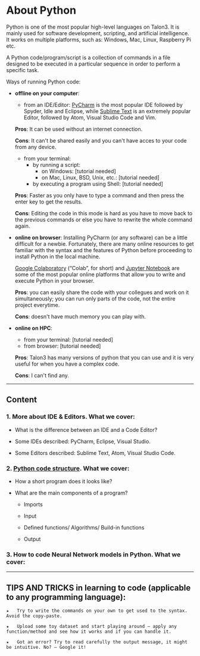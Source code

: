 # About Python 

Python is one of the most popular high-level languages on Talon3. It is mainly used for software development, scripting, and artificial intelligence. It works on multiple platforms, such as: Windows, Mac, Linux, Raspberry Pi etc.

A Python code/program/script is a collection of commands in a file designed to be executed in a particular sequence in order to perform a specific task. 

Ways of running Python code:

* **offline on your computer**: 

  * from an IDE/Editor: [PyCharm](https://www.jetbrains.com/pycharm/) is the most popular IDE followed by Spyder, Idle and Eclipse, while [Sublime Text](http://www.sublimetext.com) is an extremely popular Editor, followed by Atom, Visual Studio Code and Vim.

  **Pros**: It can be used without an internet connection.
  
  **Cons**: It can't be shared easily and you can't have acces to your code from any device.  
  
  * from your terminal: 
    * by running a script:
      * on Windows: [tutorial needed]
      * on Mac, Linux, BSD, Unix, etc.: [tutorial needed]
    * by executing a program using Shell: [tutorial needed]

  **Pros**: Faster as you only have to type a command and then press the enter key to get the results.
  
  **Cons**: Editing the code in this mode is hard as you have to move back to the previous commands or else you have to rewrite the whole command again.

* **online on browser**: Installing PyCharm (or any software) can be a little difficult for a newbie. Fortunately, there are many online resources to get familiar with the syntax and the features of Python before proceeding to install Python in the local machine.

  [Google Colaboratory](https://colab.research.google.com/notebooks/intro.ipynb) (“Colab”, for short) and [Jupyter Notebook](https://jupyter.org/try) are some of the most popular online platforms that allow you to write and execute Python in your browser.

  **Pros**: you can easily share the code with your collegues and work on it simultaneously; you can run only parts of the code, not the entire project everytime.
  
  **Cons**: doesn't have much memory you can play with.

* **online on HPC**: 
  - from your terminal:  [tutorial needed]
  - from browser: [tutorial needed]

  **Pros**: Talon3 has many versions of python that you can use and it is very useful for when you have a complex code.
  
  **Cons**: I can't find any. 


-------------------------------------------------------------------------------------------------------------------------

## Content


### 1. More about IDE & Editors. What we cover:

 - What is the difference between an IDE and a Code Editor?
 
 - Some IDEs described: PyCharm, Eclipse, Visual Studio.
 
 - Some Editors described: Sublime Text, Atom, Visual Studio Code.
 
### 2. [Python code structure](https://github.com/UNT-RITS/Tutorials/blob/master/Basic_Python/Python%20code%20structure.md). What we cover:
 
 - How a short program does it looks like?
 
 - What are the main components of a program?
 
   - Imports
   
   - Input
   
   - Defined functions/ Algorithms/ Build-in functions
   
   - Output

### 3. How to code Neural Network models in Python. What we cover:

-------------------------------------------------------------------------------------------------------

## TIPS AND TRICKS in learning to code (applicable to any programming language):

    ★	Try to write the commands on your own to get used to the syntax. Avoid the copy-paste.

    ★	Upload some toy dataset and start playing around – apply any function/method and see how it works and if you can handle it.

    ★	Got an error? Try to read carefully the output message, it might be intuitive. No? – Google it!
